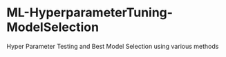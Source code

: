 # ML-HyperparameterTuning-ModelSelection
Hyper Parameter Testing and Best Model Selection using various methods
